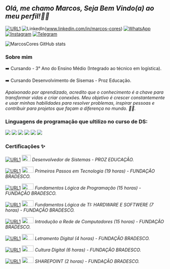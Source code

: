## _Olá, me chamo Marcos, Seja Bem Vindo(a) ao meu perfil!👋🏽_ 

[![URL1](https://img.shields.io/website-up-down-green-red/http/monip.org.svg)](https://marcoscores.github.io/)
![LinkedIn](https://img.shields.io/badge/linkedin-%230077B5.svg?style=for-the-badge&logo=linkedin&logoColor=white)(www.linkedin.com/in/marcos-cores)
[![WhatsApp](https://img.shields.io/badge/WhatsApp-25D366?style=for-the-badge&logo=whatsapp&logoColor=white)](https://wa.me/11972484618)
[![Instagram](https://img.shields.io/badge/Instagram-%23E4405F.svg?style=for-the-badge&logo=Instagram&logoColor=white)](https://www.instagram.com/m.viniix?igsh=MW44ZXBrbXJlNmppZA==)
[![Telegram](https://img.shields.io/badge/Telegram-2CA5E0?style=for-the-badge&logo=telegram&logoColor=white)](https://t.me/MarcosCores)


![MarcosCores GitHub stats](https://github-readme-stats.vercel.app/api?username=MarcosCores&show_icons=true&theme=dark)

###    Sobre mim
➡️ Cursando - 3° Ano do Ensino Médio (Integrado ao técnico em logística).

➡️ Cursando Desenvolvimento de Sisemas - Proz Educação.

_Apaixonado por aprendizado, acredito que o conhecimento é a chave para transformar vidas e criar conexões. Meu objetivo é crescer constantemente e usar minhas habilidades para resolver problemas, inspirar pessoas e contribuir para projetos que façam a diferença no mundo. 🚀✨._

### Linguagens de programação que ultilizo no curso de DS: 

<div>
    <img src = "https://img.shields.io/badge/HTML5-E34F26?style=for-the-badge&logo=html5&logoColor=white">
    <img src = "https://img.shields.io/badge/JavaScript-F7DF1E?style=for-the-badge&logo=javascript&logoColor=black">
    <img src = "https://img.shields.io/badge/Python-3776AB?style=for-the-badge&logo=python&logoColor=white">
    <img src = "https://img.shields.io/badge/Java-ED8B00?style=for-the-badge&logo=openjdk&logoColor=white"> 
    <img src = "https://img.shields.io/badge/Kotlin-0095D5?&style=for-the-badge&logo=kotlin&logoColor=white">
    <img src = "https://img.shields.io/badge/CSS-239120?&style=for-the-badge&logo=css3&logoColor=white">
</div>

### Certificações ✨
[![URL1](https://img.shields.io/website-up-down-green-red/http/monip.org.svg)]() <img src = "https://encrypted-tbn0.gstatic.com/images?q=tbn:ANd9GcRK6lo4wKaXbjgiHdGWBvYs75jVxLbwp5bELixlTTSiC_0-ezZyXyIEI8F3fk7OnfFe_Z4&usqp=CAU" width="28" height="20"> _Desenvolvedor de Sistemas -  PROZ EDUCAÇÃO._ 
    

[![URL1](https://img.shields.io/website-up-down-green-red/http/monip.org.svg)]() <img src = "https://grandesnomesdapropaganda.com.br/wp-content/uploads/2018/11/Bradesco.jpg"  width="37" height="19"> _Primeiros Passos em Tecnologia (19 horas) - FUNDAÇÃO BRADESCO._
    
[![URL1](https://img.shields.io/website-up-down-green-red/http/monip.org.svg)]() <img src = "https://grandesnomesdapropaganda.com.br/wp-content/uploads/2018/11/Bradesco.jpg"  width="37" height="19"> _Fundamentos Lógica de Programação (15 horas) -  FUNDAÇÃO BRADESCO._

[![URL1](https://img.shields.io/website-up-down-green-red/http/monip.org.svg)]() <img src = "https://grandesnomesdapropaganda.com.br/wp-content/uploads/2018/11/Bradesco.jpg"  width="37" height="19"> _Fundamentos Lógica de TI: HARDWARE E SOFTWERE (7 horas) -  FUNDAÇÃO BRADESCO._

[![URL1](https://img.shields.io/website-up-down-green-red/http/monip.org.svg)]() <img src = "https://grandesnomesdapropaganda.com.br/wp-content/uploads/2018/11/Bradesco.jpg"  width="37" height="19"> _Introdução a Rede de Computadores (15 horas) -  FUNDAÇÃO BRADESCO._

[![URL1](https://img.shields.io/website-up-down-green-red/http/monip.org.svg)]() <img src = "https://grandesnomesdapropaganda.com.br/wp-content/uploads/2018/11/Bradesco.jpg"  width="37" height="19"> _Letramento Digital (4 horas) -  FUNDAÇÃO BRADESCO._

[![URL1](https://img.shields.io/website-up-down-green-red/http/monip.org.svg)]() <img src = "https://grandesnomesdapropaganda.com.br/wp-content/uploads/2018/11/Bradesco.jpg"  width="37" height="19"> _Cultura Digital (6 horas) -  FUNDAÇÃO BRADESCO._

[![URL1](https://img.shields.io/website-up-down-green-red/http/monip.org.svg)]() <img src = "https://grandesnomesdapropaganda.com.br/wp-content/uploads/2018/11/Bradesco.jpg"  width="37" height="19"> _SHAREPOINT (2 horas) -  FUNDAÇÃO BRADESCO._

